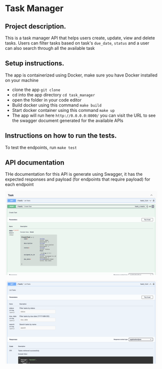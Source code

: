 # Task Manager

## Project description.
This is a task manager API that helps users create, update, view and delete tasks. Users can filter tasks based on task's `due_date`, `status` and a user can also search through all the available task

## Setup instructions.
The app is containerized using Docker, make sure you have Docker installed on your machine

* clone the app `git clone `
* cd into the app directory `cd task_manager`
* open the folder in your code editor
* Build docker using this command `make build`
* Start docker container using this command `make up`
* The app will run here `http://0.0.0.0:8000/` you can visit the URL to see the swagger document generated for the available APIs


## Instructions on how to run the tests.

To test the endpoints, run `make test`

## API documentation 
THe documentation for this API is generate using Swagger, it has the expected responses and payload (for endpoints that require payload) for each endpoint

![alt text](image.png)

![alt text](image-1.png)